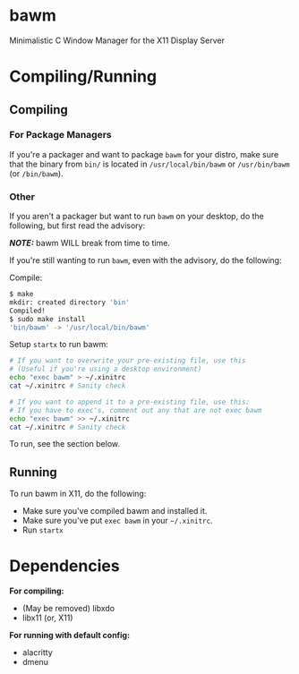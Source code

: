 # bawm
Minimalistic C Window Manager for the X11 Display Server

# Compiling/Running

## Compiling

### For Package Managers

If you're a packager and want to package `bawm` for your distro, make sure that
the binary from `bin/` is located in `/usr/local/bin/bawm` or `/usr/bin/bawm` (or `/bin/bawm`).

### Other

If you aren't a packager but want to run `bawm` on your desktop, do the following, but first read the advisory:

***NOTE:*** bawm WILL break from time to time.

If you're still wanting to run `bawm`, even with the advisory, do the following:

Compile:
```sh
$ make
mkdir: created directory 'bin'
Compiled!
$ sudo make install
'bin/bawm' -> '/usr/local/bin/bawm'
```

Setup `startx` to run bawm:
```sh
# If you want to overwrite your pre-existing file, use this
# (Useful if you're using a desktop environment)
echo "exec bawm" > ~/.xinitrc
cat ~/.xinitrc # Sanity check

# If you want to append it to a pre-existing file, use this:
# If you have to exec's, comment out any that are not exec bawm
echo "exec bawm" >> ~/.xinitrc
cat ~/.xinitrc # Sanity check
```

To run, see the section below.

## Running

To run bawm in X11, do the following:

- Make sure you've compiled bawm and installed it.
- Make sure you've put `exec bawm` in your `~/.xinitrc`. 
- Run `startx` 

# Dependencies


**For compiling:**
- (May be removed) libxdo
- libx11 (or, X11)

**For running with default config:**
- alacritty
- dmenu
